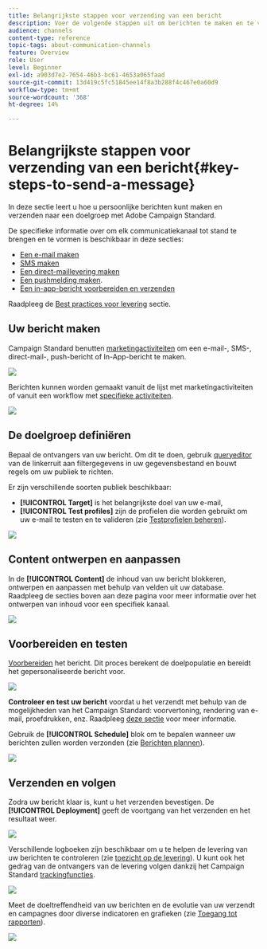 ```yaml
---
title: Belangrijkste stappen voor verzending van een bericht
description: Voer de volgende stappen uit om berichten te maken en te verzenden met Adobe Campaign.
audience: channels
content-type: reference
topic-tags: about-communication-channels
feature: Overview
role: User
level: Beginner
exl-id: a903d7e2-7654-46b3-bc61-4653a065faad
source-git-commit: 13d419c5fc51845ee14f8a3b288f4c467e0a60d9
workflow-type: tm+mt
source-wordcount: '368'
ht-degree: 14%

---
```


# Belangrijkste stappen voor verzending van een bericht{#key-steps-to-send-a-message}

In deze sectie leert u hoe u persoonlijke berichten kunt maken en verzenden naar een doelgroep met Adobe Campaign Standard.

De specifieke informatie over om elk communicatiekanaal tot stand te brengen en te vormen is beschikbaar in deze secties:

* [Een e-mail maken](../../channels/using/creating-an-email.md)
* [SMS maken](../../channels/using/creating-an-sms-message.md)
* [Een direct-maillevering maken](../../channels/using/creating-the-direct-mail.md)
* [Een pushmelding maken](../../channels/using/preparing-and-sending-a-push-notification.md).
* [Een in-app-bericht voorbereiden en verzenden](../../channels/using/preparing-and-sending-an-in-app-message.md)

Raadpleeg de [Best practices voor levering](../../sending/using/delivery-best-practices.md) sectie.

## Uw bericht maken

Campaign Standard benutten [marketingactiviteiten](../../start/using/marketing-activities.md) om een e-mail-, SMS-, direct-mail-, push-bericht of In-App-bericht te maken.

![](assets/marketing-activities.png)

Berichten kunnen worden gemaakt vanuit de lijst met marketingactiviteiten of vanuit een workflow met [specifieke activiteiten](../../automating/using/about-channel-activities.md).

![](assets/steps-channel.png)

## De doelgroep definiëren

Bepaal de ontvangers van uw bericht. Om dit te doen, gebruik [queryeditor](../../automating/using/editing-queries.md) van de linkerruit aan filtergegevens in uw gegevensbestand en bouwt regels om uw publiek te richten.

Er zijn verschillende soorten publiek beschikbaar:

* **[!UICONTROL Target]** is het belangrijkste doel van uw e-mail,
* **[!UICONTROL Test profiles]** zijn de profielen die worden gebruikt om uw e-mail te testen en te valideren (zie [Testprofielen beheren](../../audiences/using/managing-test-profiles.md)).

![](assets/steps-audience.png)

## Content ontwerpen en aanpassen

In de **[!UICONTROL Content]** de inhoud van uw bericht blokkeren, ontwerpen en aanpassen met behulp van velden uit uw database. Raadpleeg de secties boven aan deze pagina voor meer informatie over het ontwerpen van inhoud voor een specifiek kanaal.

![](assets/steps-content.png)

## Voorbereiden en testen

[Voorbereiden](../../sending/using/preparing-the-send.md) het bericht. Dit proces berekent de doelpopulatie en bereidt het gepersonaliseerde bericht voor.

![](assets/steps-prepare.png)

**Controleer en test uw bericht** voordat u het verzendt met behulp van de mogelijkheden van het Campaign Standard: voorvertoning, rendering van e-mail, proefdrukken, enz. Raadpleeg [deze sectie](../../sending/using/previewing-messages.md) voor meer informatie.

Gebruik de **[!UICONTROL Schedule]** blok om te bepalen wanneer uw berichten zullen worden verzonden (zie [Berichten plannen](../../sending/using/about-scheduling-messages.md)).

![](assets/steps-schedule.png)

## Verzenden en volgen

Zodra uw bericht klaar is, kunt u het verzenden bevestigen. De **[!UICONTROL Deployment]** geeft de voortgang van het verzenden en het resultaat weer.

![](assets/steps-send.png)

Verschillende logboeken zijn beschikbaar om u te helpen de levering van uw berichten te controleren (zie [toezicht op de levering](../../sending/using/monitoring-a-delivery.md)). U kunt ook het gedrag van de ontvangers van de levering volgen dankzij het Campaign Standard [trackingfuncties](../../sending/using/tracking-messages.md).

![](../../sending/using/assets/tracking_logs.png)

Meet de doeltreffendheid van uw berichten en de evolutie van uw verzendt en campagnes door diverse indicatoren en grafieken (zie [Toegang tot rapporten](../../reporting/using/about-dynamic-reports.md)).

![](assets/steps-reports.png)
